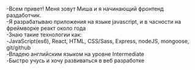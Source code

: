 -Всем привет! Меня зовут Миша и я начинающий фронтенд раздаботчик. <br/>
-Я разрабатываю приложения на языке javascript, и в часности на фреймворке реакт около года <br/>
-Знаю такие технологии как:<br/>
-JavaScript(es6), React, HTML, CSS/Sass,  Express, nodeJS, mongoose,  git/github </br>
-Владею английским языком на уровне Intermediate  <br/>
-Быстро учусь и хочу развиваться в веб разработке <br/>
